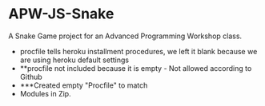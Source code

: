 # APW-JS-Snake
A Snake Game project for an Advanced Programming Workshop class.

- procfile tells heroku installment procedures, we left it blank because we are using heroku default settings
- **procfile not included because it is empty - Not allowed according to Github
- ***Created empty "Procfile" to match
- Modules in Zip. 
